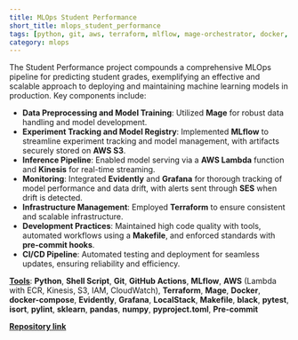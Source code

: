 ```yaml
---
title: MLOps Student Performance
short_title: mlops_student_performance
tags: [python, git, aws, terraform, mlflow, mage-orchestrator, docker, docker-compose, grafana, sklearn, ci-cd]
category: mlops
---
```



The Student Performance project compounds a comprehensive MLOps pipeline for predicting student grades, exemplifying an effective and scalable approach to deploying and maintaining machine learning models in production. Key components include:

- **Data Preprocessing and Model Training**: Utilized **Mage** for robust data handling and model development.
- **Experiment Tracking and Model Registry**: Implemented **MLflow** to streamline experiment tracking and model management, with artifacts securely stored on **AWS S3**.
- **Inference Pipeline**: Enabled model serving via a **AWS Lambda** function and **Kinesis** for real-time streaming.
- **Monitoring**: Integrated **Evidently** and **Grafana** for thorough tracking of model performance and data drift, with alerts sent through **SES** when drift is detected.
- **Infrastructure Management**: Employed **Terraform** to ensure consistent and scalable infrastructure.
- **Development Practices**: Maintained high code quality with tools, automated workflows using a **Makefile**, and enforced standards with **pre-commit hooks**.
- **CI/CD Pipeline**: Automated testing and deployment for seamless updates, ensuring reliability and efficiency.


<u><b>Tools</b></u>: **Python**, **Shell Script**, **Git**, **GitHub Actions**, **MLflow**, **AWS** (Lambda with ECR, Kinesis, S3, IAM, CloudWatch), **Terraform**, **Mage**, **Docker**, **docker-compose**, **Evidently**, **Grafana**, **LocalStack**, **Makefile**, **black**, **pytest**, **isort**, **pylint**, **sklearn**, **pandas**, **numpy**, **pyproject.toml**, **Pre-commit**

<Strong>[Repository link](https://github.com/AlmudenaZhou/mlops-student-performance)</strong>
